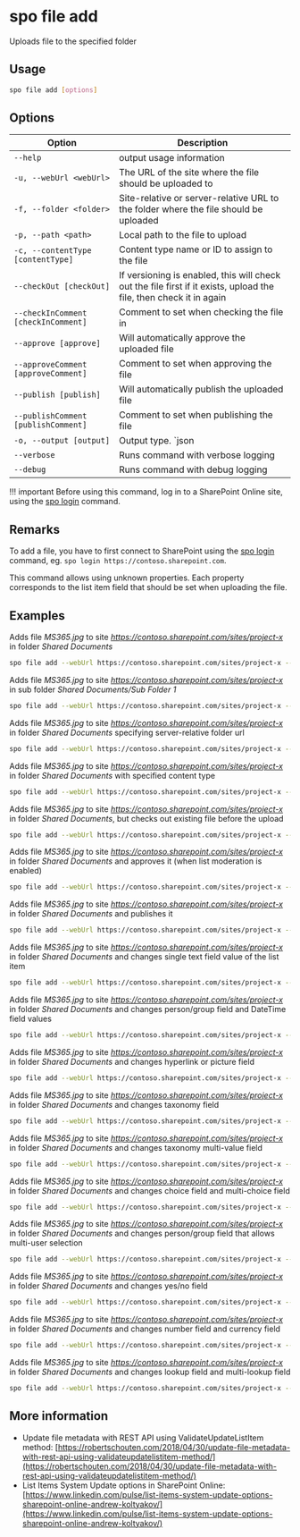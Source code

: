 # spo file add

Uploads file to the specified folder

## Usage

```sh
spo file add [options]
```

## Options

Option|Description
------|-----------
`--help`|output usage information
`-u, --webUrl <webUrl>`|The URL of the site where the file should be uploaded to
`-f, --folder <folder>`|Site-relative or server-relative URL to the folder where the file should be uploaded
`-p, --path <path>`|Local path to the file to upload
`-c, --contentType [contentType]`|Content type name or ID to assign to the file
`--checkOut [checkOut]`|If versioning is enabled, this will check out the file first if it exists, upload the file, then check it in again
`--checkInComment [checkInComment]`|Comment to set when checking the file in
`--approve [approve]`|Will automatically approve the uploaded file
`--approveComment [approveComment]`|Comment to set when approving the file
`--publish [publish]`|Will automatically publish the uploaded file
`--publishComment [publishComment]`|Comment to set when publishing the file
`-o, --output [output]`|Output type. `json|text`. Default `text`
`--verbose`|Runs command with verbose logging
`--debug`|Runs command with debug logging

!!! important
    Before using this command, log in to a SharePoint Online site, using the [spo login](../login.md) command.

## Remarks

To add a file, you have to first connect to SharePoint using the [spo login](../login.md) command, eg. `spo login https://contoso.sharepoint.com`.

This command allows using unknown properties. Each property corresponds to the list item field that should be set when uploading the file.

## Examples

Adds file _MS365.jpg_ to site _https://contoso.sharepoint.com/sites/project-x_ in folder _Shared Documents_

```sh
spo file add --webUrl https://contoso.sharepoint.com/sites/project-x --folder 'Shared Documents' --path 'C:\MS365.jpg'
```

Adds file _MS365.jpg_ to site _https://contoso.sharepoint.com/sites/project-x_ in sub folder _Shared Documents/Sub Folder 1_

```sh
spo file add --webUrl https://contoso.sharepoint.com/sites/project-x --folder 'Shared Documents/Sub Folder 1' --path 'C:\MS365.jpg'
```

Adds file _MS365.jpg_ to site _https://contoso.sharepoint.com/sites/project-x_ in folder _Shared Documents_ specifying server-relative folder url

```sh
spo file add --webUrl https://contoso.sharepoint.com/sites/project-x --folder '/sites/project-x/Shared Documents' --path 'C:\MS365.jpg'
```

Adds file _MS365.jpg_ to site _https://contoso.sharepoint.com/sites/project-x_ in folder _Shared Documents_ with specified content type

```sh
spo file add --webUrl https://contoso.sharepoint.com/sites/project-x --folder 'Shared Documents' --path 'C:\MS365.jpg' --contentType 'Picture'
```

Adds file _MS365.jpg_ to site _https://contoso.sharepoint.com/sites/project-x_ in folder _Shared Documents_, but checks out existing file before the upload

```sh
spo file add --webUrl https://contoso.sharepoint.com/sites/project-x --folder 'Shared Documents' --path 'C:\MS365.jpg' --checkOut --checkInComment 'check in comment x'
```

Adds file _MS365.jpg_ to site _https://contoso.sharepoint.com/sites/project-x_ in folder _Shared Documents_ and approves it (when list moderation is enabled)

```sh
spo file add --webUrl https://contoso.sharepoint.com/sites/project-x --folder 'Shared Documents' --path 'C:\MS365.jpg' --approve --approveComment 'approve comment x'
```

Adds file _MS365.jpg_ to site _https://contoso.sharepoint.com/sites/project-x_ in folder _Shared Documents_ and publishes it

```sh
spo file add --webUrl https://contoso.sharepoint.com/sites/project-x --folder 'Shared Documents' --path 'C:\MS365.jpg' --publish --publishComment 'publish comment x'
```

Adds file _MS365.jpg_ to site _https://contoso.sharepoint.com/sites/project-x_ in folder _Shared Documents_ and changes single text field value of the list item

```sh
spo file add --webUrl https://contoso.sharepoint.com/sites/project-x --folder 'Shared Documents' --path 'C:\MS365.jpg' --Title "New Title"
```

Adds file _MS365.jpg_ to site _https://contoso.sharepoint.com/sites/project-x_ in folder _Shared Documents_ and changes person/group field and DateTime field values

```sh
spo file add --webUrl https://contoso.sharepoint.com/sites/project-x --folder 'Shared Documents' --path 'C:\MS365.jpg' --Editor "[{'Key':'i:0#.f|membership|john.smith@contoso.com'}]" --Modified '6/23/2018 10:15 PM'
```

Adds file _MS365.jpg_ to site _https://contoso.sharepoint.com/sites/project-x_ in folder _Shared Documents_ and changes hyperlink or picture field

```sh
spo file add --webUrl https://contoso.sharepoint.com/sites/project-x --folder 'Shared Documents' --path 'C:\MS365.jpg' --URL 'https://contoso.com, Contoso'
```

Adds file _MS365.jpg_ to site _https://contoso.sharepoint.com/sites/project-x_ in folder _Shared Documents_ and changes taxonomy field

```sh
spo file add --webUrl https://contoso.sharepoint.com/sites/project-x --folder 'Shared Documents' --path 'C:\MS365.jpg' --Topic "HR services|c17baaeb-67cd-4378-9389-9d97a945c701"
```

Adds file _MS365.jpg_ to site _https://contoso.sharepoint.com/sites/project-x_ in folder _Shared Documents_ and changes taxonomy multi-value field

```sh
spo file add --webUrl https://contoso.sharepoint.com/sites/project-x --folder 'Shared Documents' --path 'C:\MS365.jpg' --Topic "HR services|c17baaeb-67cd-4378-9389-9d97a945c701;Inclusion ＆ Diversity|66a67671-ed89-44a7-9be4-e80c06b41f35"
```

Adds file _MS365.jpg_ to site _https://contoso.sharepoint.com/sites/project-x_ in folder _Shared Documents_ and changes choice field and multi-choice field

```sh
spo file add --webUrl https://contoso.sharepoint.com/sites/project-x --folder 'Shared Documents' --path 'C:\MS365.jpg' --ChoiceField1 'Option3' --MultiChoiceField1 'Option2;#Option3'
```

Adds file _MS365.jpg_ to site _https://contoso.sharepoint.com/sites/project-x_ in folder _Shared Documents_ and changes person/group field that allows multi-user selection

```sh
spo file add --webUrl https://contoso.sharepoint.com/sites/project-x --folder 'Shared Documents' --path 'C:\MS365.jpg' --AllowedUsers "[{'Key':'i:0#.f|membership|john.smith@contoso.com'},{'Key':'i:0#.f|membership|velin.georgiev@contoso.com'}]"
```

Adds file _MS365.jpg_ to site _https://contoso.sharepoint.com/sites/project-x_ in folder _Shared Documents_ and changes yes/no field

```sh
spo file add --webUrl https://contoso.sharepoint.com/sites/project-x --folder 'Shared Documents' --path 'C:\MS365.jpg' --HasCar true
```

Adds file _MS365.jpg_ to site _https://contoso.sharepoint.com/sites/project-x_ in folder _Shared Documents_ and changes number field and currency field

```sh
spo file add --webUrl https://contoso.sharepoint.com/sites/project-x --folder 'Shared Documents' --path 'C:\MS365.jpg' --NumberField 100 --CurrencyField 20
```

Adds file _MS365.jpg_ to site _https://contoso.sharepoint.com/sites/project-x_ in folder _Shared Documents_ and changes lookup field and multi-lookup field

```sh
spo file add --webUrl https://contoso.sharepoint.com/sites/project-x --folder 'Shared Documents' --path 'C:\MS365.jpg' --LookupField 1 --MultiLookupField "2;#;#3;#;#4;#"
```

## More information

- Update file metadata with REST API using ValidateUpdateListItem method: [https://robertschouten.com/2018/04/30/update-file-metadata-with-rest-api-using-validateupdatelistitem-method/](https://robertschouten.com/2018/04/30/update-file-metadata-with-rest-api-using-validateupdatelistitem-method/)
- List Items System Update options in SharePoint Online: [https://www.linkedin.com/pulse/list-items-system-update-options-sharepoint-online-andrew-koltyakov/](https://www.linkedin.com/pulse/list-items-system-update-options-sharepoint-online-andrew-koltyakov/)